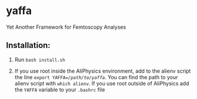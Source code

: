# yaffa
Yet Another Framework for Femtoscopy Analyses

## Installation:
1. Run `bash install.sh`

1. If you use root inside the AliPhysics environment, add to the alienv script the line `export YAFFA=`*`/path/to/yaffa`*.
You can find the path to your alienv script with `which alienv`. If you use root outside of AliPhysics add the `YAFFA`
variable to your `.bashrc` file
